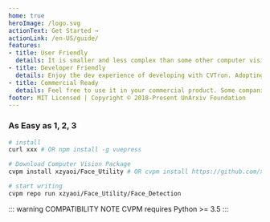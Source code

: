 ```yaml
---
home: true
heroImage: /logo.svg
actionText: Get Started →
actionLink: /en-US/guide/
features:
- title: User Friendly
  details: It is smaller and less complex than some other computer vision libraries. It provide an easy-to-use user interface to interacts with.
- title: Developer Friendly
  details: Enjoy the dev experience of developing with CVTron. Adopting it to your own product is very soon and easy. Join our community will bring you more fun to develop with.
- title: Commercial Ready
  details: Feel free to use it in your commercial product. Some companies have tested it in production environment already. We are also providing consulting service.
footer: MIT Licensed | Copyright © 2018-Present UnArxiv Foundation
---
```

### As Easy as 1, 2, 3

``` bash
# install
curl xxx # OR npm install -g vuepress

# Download Computer Vision Package
cvpm install xzyaoi/Face_Utility # OR cvpm install https://github.com/xzyaoi/Face_Utility

# start writing
cvpm repo run xzyaoi/Face_Utility/Face_Detection
```

::: warning COMPATIBILITY NOTE
CVPM requires Python >= 3.5
:::